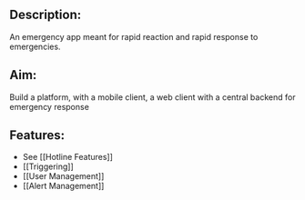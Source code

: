## Description:
An emergency app meant for rapid reaction and rapid response to emergencies.

## Aim:
Build a platform, with a mobile client, a web client with a central backend for emergency response

## Features:
- See [[Hotline Features]]
- [[Triggering]]
- [[User Management]]
- [[Alert Management]]